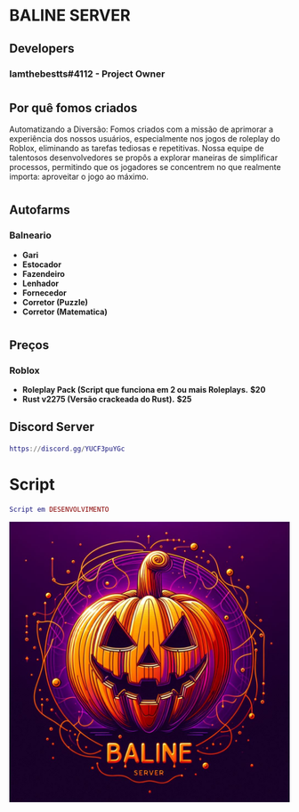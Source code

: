 # BALINE SERVER

## Developers
### Iamthebestts#4112 - Project Owner


#
## Por quê fomos criados

Automatizando a Diversão: Fomos criados com a missão de aprimorar a experiência dos nossos usuários, especialmente nos jogos de roleplay do Roblox, eliminando as tarefas tediosas e repetitivas. Nossa equipe de talentosos desenvolvedores se propôs a explorar maneiras de simplificar processos, permitindo que os jogadores se concentrem no que realmente importa: aproveitar o jogo ao máximo.

#

## Autofarms
### Balneario
  
- **Gari**
- **Estocador**
- **Fazendeiro**
- **Lenhador**
- **Fornecedor**
- **Corretor (Puzzle)**
- **Corretor (Matematica)**



#

## Preços
### Roblox
- **Roleplay Pack (Script que funciona em 2 ou mais Roleplays.** **$20**
- **Rust v2275 (Versão crackeada do Rust).** **$25**

## Discord Server 
```lua
https://discord.gg/YUCF3puYGc
```

# Script
```lua
Script em DESENVOLVIMENTO
```

![Banner](https://raw.githubusercontent.com/iamthebestts/BALINE-SERVER/Regras/Baline%20server%20Logo.jpg)
